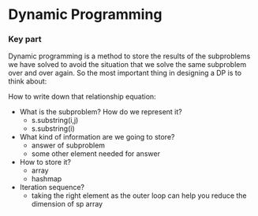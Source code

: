 # Dynamic Programming

### Key part
Dynamic programming is a method to store the results of the subproblems we have solved 
to avoid the situation that we solve the same subproblem over and over again.
So the most important thing in designing a DP is to think about:

How to write down that relationship equation:
- What is the subproblem? How do we represent it?
  - s.substring(i,j)
  - s.substring(i)
- What kind of information are we going to store?
  - answer of subproblem
  - some other element needed for answer
- How to store it?
  - array
  - hashmap
- Iteration sequence?
  - taking the right element as the outer loop can help you reduce the dimension of sp array
